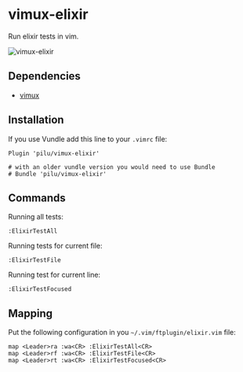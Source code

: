 # vimux-elixir

Run elixir tests in vim.

![vimux-elixir](http://g.recordit.co/vN3WbmrCkL.gif)

## Dependencies

* [vimux](https://github.com/benmills/vimux)

## Installation

If you use Vundle add this line to your `.vimrc` file:

    Plugin 'pilu/vimux-elixir'

    # with an older vundle version you would need to use Bundle
    # Bundle 'pilu/vimux-elixir'

## Commands

Running all tests:

    :ElixirTestAll

Running tests for current file:

    :ElixirTestFile

Running test for current line:

    :ElixirTestFocused


## Mapping

Put the following configuration in you `~/.vim/ftplugin/elixir.vim` file:

```viml
map <Leader>ra :wa<CR> :ElixirTestAll<CR>
map <Leader>rf :wa<CR> :ElixirTestFile<CR>
map <Leader>rt :wa<CR> :ElixirTestFocused<CR>
```

